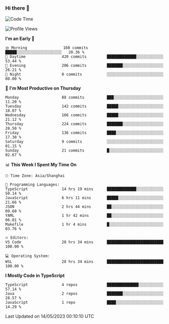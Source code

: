 ### Hi there 👋

<!--
**waynelwz/waynelwz** is a ✨ _special_ ✨ repository because its `README.md` (this file) appears on your GitHub profile.

Here are some ideas to get you started:

- 🔭 I’m currently working on ...
- 🌱 I’m currently learning ...
- 👯 I’m looking to collaborate on ...
- 🤔 I’m looking for help with ...
- 💬 Ask me about ...
- 📫 How to reach me: ...
- 😄 Pronouns: ...
- ⚡ Fun fact: ...
-->

<!--START_SECTION:waka-->
![Code Time](http://img.shields.io/badge/Code%20Time-1%2C409%20hrs%2018%20mins-blue)

![Profile Views](http://img.shields.io/badge/Profile%20Views-0-blue)

**I'm an Early 🐤** 

```text
🌞 Morning                160 commits         █████░░░░░░░░░░░░░░░░░░░░   20.36 % 
🌆 Daytime                420 commits         █████████████░░░░░░░░░░░░   53.44 % 
🌃 Evening                206 commits         ███████░░░░░░░░░░░░░░░░░░   26.21 % 
🌙 Night                  0 commits           ░░░░░░░░░░░░░░░░░░░░░░░░░   00.00 % 
```
📅 **I'm Most Productive on Thursday** 

```text
Monday                   88 commits          ███░░░░░░░░░░░░░░░░░░░░░░   11.20 % 
Tuesday                  142 commits         █████░░░░░░░░░░░░░░░░░░░░   18.07 % 
Wednesday                166 commits         █████░░░░░░░░░░░░░░░░░░░░   21.12 % 
Thursday                 224 commits         ███████░░░░░░░░░░░░░░░░░░   28.50 % 
Friday                   136 commits         ████░░░░░░░░░░░░░░░░░░░░░   17.30 % 
Saturday                 9 commits           ░░░░░░░░░░░░░░░░░░░░░░░░░   01.15 % 
Sunday                   21 commits          █░░░░░░░░░░░░░░░░░░░░░░░░   02.67 % 
```


📊 **This Week I Spent My Time On** 

```text
🕑︎ Time Zone: Asia/Shanghai

💬 Programming Languages: 
TypeScript               14 hrs 19 mins      █████████████░░░░░░░░░░░░   50.14 % 
JavaScript               6 hrs 11 mins       █████░░░░░░░░░░░░░░░░░░░░   21.66 % 
JSON                     2 hrs 44 mins       ██░░░░░░░░░░░░░░░░░░░░░░░   09.60 % 
YAML                     1 hr 42 mins        ██░░░░░░░░░░░░░░░░░░░░░░░   06.01 % 
Makefile                 1 hr 4 mins         █░░░░░░░░░░░░░░░░░░░░░░░░   03.76 % 

🔥 Editors: 
VS Code                  28 hrs 34 mins      █████████████████████████   100.00 % 

💻 Operating System: 
WSL                      28 hrs 34 mins      █████████████████████████   100.00 % 
```

**I Mostly Code in TypeScript** 

```text
TypeScript               4 repos             ██████████████░░░░░░░░░░░   57.14 % 
Java                     2 repos             ███████░░░░░░░░░░░░░░░░░░   28.57 % 
JavaScript               1 repo              ████░░░░░░░░░░░░░░░░░░░░░   14.29 % 
```




 Last Updated on 14/05/2023 00:10:10 UTC
<!--END_SECTION:waka-->
